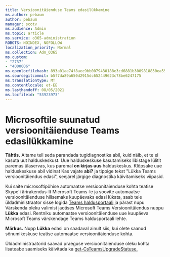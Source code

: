 ```yaml
---
title: Versioonitäienduse Teams edasilükkamine
ms.author: pebaum
author: pebaum
manager: scotv
ms.audience: Admin
ms.topic: article
ms.service: o365-administration
ROBOTS: NOINDEX, NOFOLLOW
localization_priority: Normal
ms.collection: Adm_O365
ms.custom:
- "2737"
- "4000006"
ms.openlocfilehash: 893a01ae74f8aec9bb0079430188e3cd6881b3009818830ea5572cfa41cdf71f
ms.sourcegitcommit: b5f7da89a650d2915dc652449623c78be6247175
ms.translationtype: MT
ms.contentlocale: et-EE
ms.lasthandoff: 08/05/2021
ms.locfileid: "53923973"
---
```

# <a name="how-to-postpone-the-microsoft-driven-teams-upgrade"></a>Microsoftile suunatud versioonitäienduse Teams edasilükkamine

**Tähtis.** Aitame teil seda parandada tugidiagnostika abil, kuid näib, et te ei kasuta uut halduskeskust. Uue halduskeskuse kasutamiseks libistage lülitit paremas ülaservas, kus paremal **on kirjas uus** halduskeskus. Klõpsake uue halduskeskuse abil vidinat Kas vajate **abi?** ja tippige tekst "Lükka Teams versioonitäiendus edasi", seejärel järgige diagnostika käivitamiseks viipasid.

Kui saite microsoftipõhise automaatse versioonitäienduse kohta teatise Skype'i ärirakendus-lt Microsoft Teams-le ja soovite automaatse versioonitäienduse hilisemaks kuupäevaks edasi lükata, saab teie üldadministraator  sisse logida [Teams haldusportaali](https://admin.teams.microsoft.com/dashboard) ja pärast nupu Värskenda oleku valimist jaotises Microsoft Teams Versioonitäiendus nuppu **Lükka** edasi. Rentniku automaatse versioonitäienduse uue kuupäeva Microsoft Teams värskendage Teams haldusportaali lehte.

**Märkus.** Nupp **Lükka** edasi on saadaval ainult siis, kui olete saanud sõnumikeskuse teatise automaatse versioonitäienduse kohta. 

Üldadministraatorid saavad praeguse versioonitäienduse oleku kohta lisateabe saamiseks käivitada ka [get-CsTeamsUpgradeStatuse.](https://docs.microsoft.com/powershell/module/skype/get-csteamsupgradestatus?view=skype-ps)
